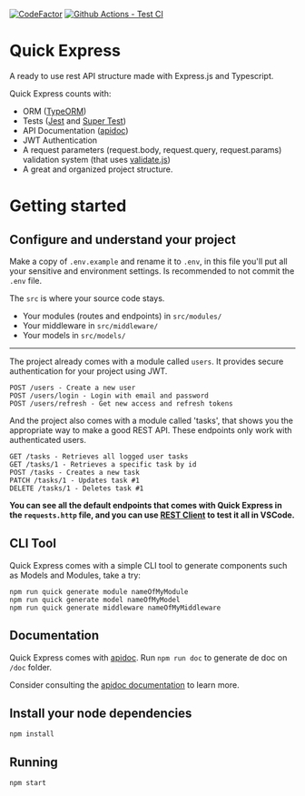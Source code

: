 [![CodeFactor](https://www.codefactor.io/repository/github/scriptaria/quick-express/badge)](https://www.codefactor.io/repository/github/scriptaria/quick-express)
[![Github Actions - Test CI](https://github.com/scriptaria/quick-express/workflows/tests/badge.svg)](https://github.com/scriptaria/quick-express/actions?query=workflow:tests)

# Quick Express

A ready to use rest API structure made with Express.js and Typescript.

Quick Express counts with:

- ORM ([TypeORM](https://github.com/typeorm))
- Tests ([Jest](https://github.com/facebook/jest) and [Super Test](https://github.com/visionmedia/supertest))
- API Documentation ([apidoc](https://apidocjs.com))
- JWT Authentication
- A request parameters (request.body, request.query, request.params) validation system (that uses [validate.js](https://github.com/ansman/validate.js))
- A great and organized project structure.

# Getting started

## Configure and understand your project

Make a copy of `.env.example` and rename it to `.env`, in this file you'll put all your sensitive and environment settings. Is recommended to not commit the `.env` file.

The `src` is where your source code stays.

- Your modules (routes and endpoints) in `src/modules/`
- Your middleware in `src/middleware/`
- Your models in `src/models/`

---

The project already comes with a module called `users`. It provides secure authentication for your project using JWT.

    POST /users - Create a new user
    POST /users/login - Login with email and password
    POST /users/refresh - Get new access and refresh tokens

And the project also comes with a module called 'tasks', that shows you the appropriate way to make a good REST API. These endpoints only work with authenticated users.

    GET /tasks - Retrieves all logged user tasks
    GET /tasks/1 - Retrieves a specific task by id
    POST /tasks - Creates a new task
    PATCH /tasks/1 - Updates task #1
    DELETE /tasks/1 - Deletes task #1

**You can see all the default endpoints that comes with Quick Express in the `requests.http` file, and you can use [REST Client](https://marketplace.visualstudio.com/items?itemName=humao.rest-client) to test it all in VSCode.**

## CLI Tool

Quick Express comes with a simple CLI tool to generate components such as Models and Modules, take a try:

    npm run quick generate module nameOfMyModule
    npm run quick generate model nameOfMyModel
    npm run quick generate middleware nameOfMyMiddleware

## Documentation

Quick Express comes with [apidoc](https://apidocjs.com). Run `npm run doc` to generate de doc on `/doc` folder.

Consider consulting the [apidoc documentation](https://apidocjs.com/#getting-started) to learn more.

## Install your node dependencies

    npm install

## Running

    npm start

